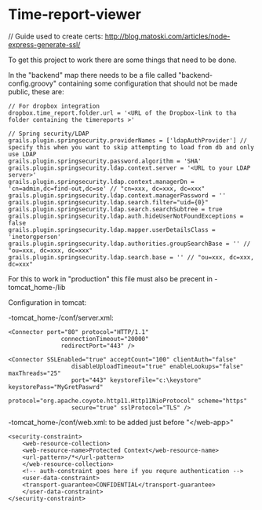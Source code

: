 # Time-report-viewer

// Guide used to create certs: http://blog.matoski.com/articles/node-express-generate-ssl/

To get this project to work there are some things that need to be done.

In the "backend" map there needs to be a file called "backend-config.groovy" containing some configuration that should not be made public,
  these are:
  
```
// For dropbox integration
dropbox.time_report.folder.url = '<URL of the Dropbox-link to tha folder containing the timereports >'

// Spring security/LDAP
grails.plugin.springsecurity.providerNames = ['ldapAuthProvider'] // specify this when you want to skip attempting to load from db and only use LDAP
grails.plugin.springsecurity.password.algorithm = 'SHA'
grails.plugin.springsecurity.ldap.context.server = '<URL to your LDAP server>'
grails.plugin.springsecurity.ldap.context.managerDn = 'cn=admin,dc=find-out,dc=se' // "cn=xxx, dc=xxx, dc=xxx"
grails.plugin.springsecurity.ldap.context.managerPassword = ''
grails.plugin.springsecurity.ldap.search.filter="uid={0}"
grails.plugin.springsecurity.ldap.search.searchSubtree = true
grails.plugin.springsecurity.ldap.auth.hideUserNotFoundExceptions = false
grails.plugin.springsecurity.ldap.mapper.userDetailsClass = 'inetorgperson'
grails.plugin.springsecurity.ldap.authorities.groupSearchBase = '' // "ou=xxx, dc=xxx, dc=xxx"
grails.plugin.springsecurity.ldap.search.base = '' // "ou=xxx, dc=xxx, dc=xxx"
```

For this to work in "production" this file must also be precent in -tomcat_home-/lib

Configuration in tomcat:

-tomcat_home-/conf/server.xml:

```
<Connector port="80" protocol="HTTP/1.1"
               connectionTimeout="20000"
               redirectPort="443" />

<Connector SSLEnabled="true" acceptCount="100" clientAuth="false"
		          disableUploadTimeout="true" enableLookups="false" maxThreads="25"
		          port="443" keystoreFile="c:\keystore" keystorePass="MyGretPaswrd"
		          protocol="org.apache.coyote.http11.Http11NioProtocol" scheme="https"
		          secure="true" sslProtocol="TLS" />
```

-tomcat_home-/conf/web.xml:
to be added just before "\</web-app\>"
```
<security-constraint>
	<web-resource-collection>
	<web-resource-name>Protected Context</web-resource-name>
	<url-pattern>/*</url-pattern>
	</web-resource-collection>
	<!-- auth-constraint goes here if you requre authentication -->
	<user-data-constraint>
	<transport-guarantee>CONFIDENTIAL</transport-guarantee>
	</user-data-constraint>
</security-constraint>
```
